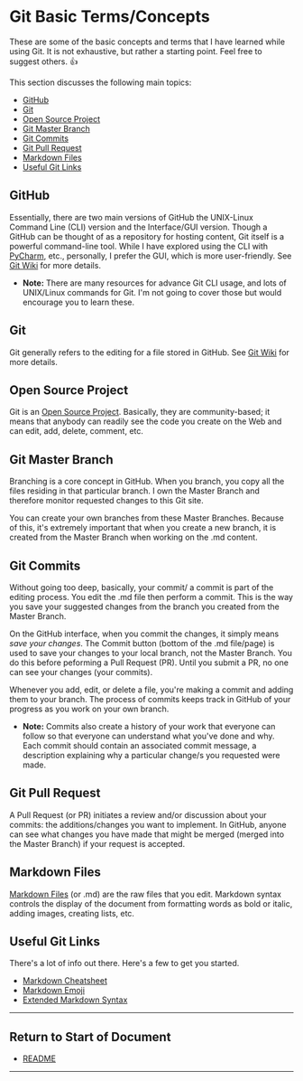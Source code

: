 # Git Basic Terms/Concepts

These are some of the basic concepts and terms that I have learned while using Git. It is not exhaustive, but rather a starting point. Feel free to suggest others. :+1: 

This section discusses the following main topics:

* [GitHub](#github)
* [Git](#git)
* [Open Source Project](#open-source-project)
* [Git Master Branch](#git-master-branch)
* [Git Commits](#git-commits)
* [Git Pull Request](#git-pull-request)
* [Markdown Files](#markdown-files)
* [Useful Git Links](#useful-git-links)

## GitHub

Essentially, there are two main versions of GitHub the UNIX-Linux Command Line (CLI) version and the Interface/GUI version. Though a GitHub can be thought of as a repository for hosting content, Git itself is a powerful command-line tool. While I have explored using the CLI with [PyCharm](https://www.jetbrains.com/pycharm), etc., personally, I prefer the GUI, which is more user-friendly. See [Git Wiki](https://en.wikipedia.org/wiki/Git) for more details. 

* **Note:** There are many resources for advance Git CLI usage, and lots of UNIX/Linux commands for Git. I'm not going to cover those but would encourage you to learn these.  

## Git

Git generally refers to the editing for a file stored in GitHub. See [Git Wiki](https://en.wikipedia.org/wiki/Git) for more details. 

## Open Source Project

Git is an [Open Source Project](https://en.wikipedia.org/wiki/Open_source). Basically, they are community-based; it means that anybody can readily see the code you create on the Web and can edit, add, delete, comment, etc. 

## Git Master Branch

Branching is a core concept in GitHub. When you branch, you copy all the files residing in that particular branch. I own the Master Branch and therefore monitor requested changes to this Git site.  

You can create your own branches from these Master Branches. Because of this, it's extremely important that when you create a new branch, it is created from the Master Branch when working on the .md content. 

## Git Commits 

Without going too deep, basically, your commit/ a commit is part of the editing process. You edit the .md file then perform a commit. This is the way you save your suggested changes from the branch you created from the Master Branch.

On the GitHub interface, when you commit the changes, it simply means _save your changes_. The Commit button (bottom of the .md file/page) is used to save your changes to your local branch, not the Master Branch.  You do this before peforming a Pull Request (PR). Until you submit a PR, no one can see your changes (your commits).  

Whenever you add, edit, or delete a file, you're making a commit and adding them to your branch. The process of commits keeps track in GitHub of your progress as you work on your own branch.

* **Note:** Commits also create a history of your work that everyone can follow so that everyone can understand what you've done and why. Each commit should contain an associated commit message, a description explaining why a particular change/s you requested were made.

## Git Pull Request 

A Pull Request (or PR) initiates a review and/or discussion about your commits: the additions/changes you want to implement. In GitHub, anyone can see what changes you have made that might be merged (merged into the Master Branch) if your request is accepted.

## Markdown Files

[Markdown Files](https://en.wikipedia.org/wiki/Markdown) (or .md) are the raw files that you edit.  Markdown syntax controls the display of the document from formatting words as bold or italic, adding images, creating lists, etc. 

## Useful Git Links

There's a lot of info out there. Here's a few to get you started. 

* [Markdown Cheatsheet](https://github.com/adam-p/markdown-here/wiki/Markdown-Cheatsheet)
* [Markdown Emoji](https://github.com/ikatyang/emoji-cheat-sheet/blob/master/README.md)
* [Extended Markdown Syntax](https://www.markdownguide.org/extended-syntax/)

----------------------
## Return to Start of Document

* [README](README.md)
 
----------------------

